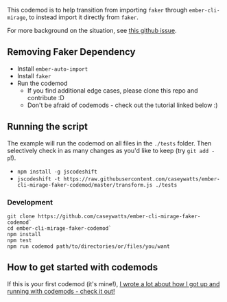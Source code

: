 This codemod is to help transition from importing `faker` through `ember-cli-mirage`, to instead import it directly from `faker`.

For more background on the situation, see [this github issue](https://github.com/samselikoff/ember-cli-mirage/issues/1037#issuecomment-411452618).


## Removing Faker Dependency

- Install `ember-auto-import`
- Install `faker`
- Run the codemod
  - If you find additional edge cases, please clone this repo and contribute :D
  - Don't be afraid of codemods - check out the tutorial linked below :)


## Running the script
The example will run the codemod on all files in the `./tests` folder. Then selectively check in as many changes as you'd like to keep (try `git add -p`!).

- `npm install -g jscodeshift`
- `jscodeshift -t https://raw.githubusercontent.com/caseywatts/ember-cli-mirage-faker-codemod/master/transform.js ./tests`


### Development

```
git clone https://github.com/caseywatts/ember-cli-mirage-faker-codemod`
cd ember-cli-mirage-faker-codemod`
npm install
npm test
npm run codemod path/to/directories/or/files/you/want
```

## How to get started with codemods

If this is your first codemod (it's mine!), [I wrote a lot about how I got up and running with codemods - check it out!](https://caseywatts.com/2018/08/23/codemods.html)
